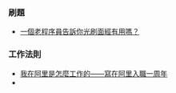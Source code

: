### 刷題
- [一個老程序員告訴你光刷面經有用嗎？](https://juejin.im/post/5ebf6748e51d4520672d3117)


### 工作法則
- [我在阿里是怎麼工作的——寫在阿里入職一周年](https://juejin.im/post/5eb9e6b751882560d56d73bb)
-

